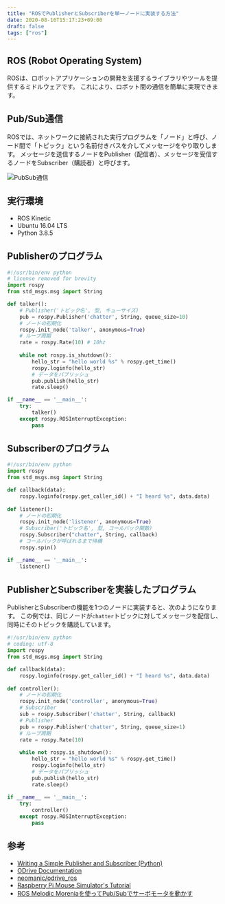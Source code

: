 ```yaml
---
title: "ROSでPublisherとSubscriberを単一ノードに実装する方法"
date: 2020-08-16T15:17:23+09:00
draft: false
tags: ["ros"] 
---
```

<!--more-->
## ROS (Robot Operating System)
ROSは、ロボットアプリケーションの開発を支援するライブラリやツールを提供するミドルウェアです。
これにより、ロボット間の通信を簡単に実現できます。

## Pub/Sub通信
ROSでは、ネットワークに接続された実行プログラムを「ノード」と呼び、ノード間で「トピック」という名前付きバスを介してメッセージをやり取りします。
メッセージを送信するノードをPublisher（配信者）、メッセージを受信するノードをSubscriber（購読者）と呼びます。

![PubSub通信](.././fig1.png)

## 実行環境
- ROS Kinetic
- Ubuntu 16.04 LTS
- Python 3.8.5

## Publisherのプログラム
```python:talker.py
#!/usr/bin/env python
# license removed for brevity
import rospy
from std_msgs.msg import String

def talker():
    # Publisher('トピック名', 型, キューサイズ)
    pub = rospy.Publisher('chatter', String, queue_size=10)
    # ノードの初期化
    rospy.init_node('talker', anonymous=True)
    # ループ周期
    rate = rospy.Rate(10) # 10hz
    
    while not rospy.is_shutdown():
        hello_str = "hello world %s" % rospy.get_time()
        rospy.loginfo(hello_str)
        # データをパブリッシュ
        pub.publish(hello_str)
        rate.sleep()

if __name__ == '__main__':
    try:
        talker()
    except rospy.ROSInterruptException:
        pass
```

## Subscriberのプログラム
```python:listener.py
#!/usr/bin/env python
import rospy
from std_msgs.msg import String

def callback(data):
    rospy.loginfo(rospy.get_caller_id() + "I heard %s", data.data)
     
def listener():
    # ノードの初期化
    rospy.init_node('listener', anonymous=True)
    # Subscriber('トピック名', 型, コールバック関数)
    rospy.Subscriber("chatter", String, callback)
    # コールバックが呼ばれるまで待機
    rospy.spin()

if __name__ == '__main__':
    listener()
```

## PublisherとSubscriberを実装したプログラム
PublisherとSubscriberの機能を1つのノードに実装すると、次のようになります。
この例では、同じノードが`chatter`トピックに対してメッセージを配信し、同時にそのトピックを購読しています。

```python:controller.py
#!/usr/bin/env python
# coding: utf-8
import rospy
from std_msgs.msg import String

def callback(data):
    rospy.loginfo(rospy.get_caller_id() + "I heard %s", data.data)
      
def controller():
    # ノードの初期化
    rospy.init_node('controller', anonymous=True)
    # Subscriber
    sub = rospy.Subscriber('chatter', String, callback)
    # Publisher
    pub = rospy.Publisher('chatter', String, queue_size=1)
    # ループ周期
    rate = rospy.Rate(10)
    
    while not rospy.is_shutdown():
        hello_str = "hello world %s" % rospy.get_time()
        rospy.loginfo(hello_str)
        # データをパブリッシュ
        pub.publish(hello_str)
        rate.sleep()
    
if __name__ == '__main__':
    try:
        controller()
    except rospy.ROSInterruptException:
        pass
```

## 参考
- [Writing a Simple Publisher and Subscriber (Python)](http://wiki.ros.org/ROS/Tutorials/WritingPublisherSubscriber%28python%29)
- [ODrive Documentation](https://docs.odriverobotics.com/)
- [neomanic/odrive_ros](https://github.com/neomanic/odrive_ros)
- [Raspberry Pi Mouse Simulator's Tutorial](https://raspimouse-sim-tutorial.gitbook.io/project/)
- [ROS Melodic Moreniaを使ってPub/Subでサーボモータを動かす](https://tkrel.com/9301)
